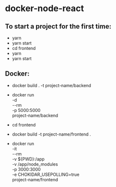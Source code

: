 # docker-node-react

## To start a project for the first time:
- yarn
- yarn start
- cd frontend
- yarn
- yarn start


## Docker:
- docker build . -t project-name/backend
- docker run \
  -d \
  --rm \
  -p 5000:5000 \
  project-name/backend

- cd frontend
- docker build -t project-name/frontend .
- docker run \
  -it \
  --rm \
  -v ${PWD}:/app \
  -v /app/node_modules \
  -p 3000:3000 \
  -e CHOKIDAR_USEPOLLING=true \
  project-name/frontend
